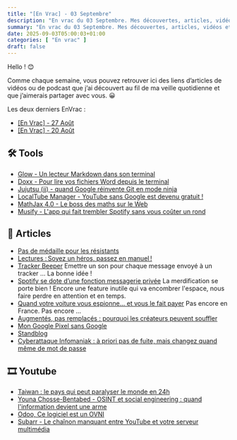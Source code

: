 ```yaml
---
title: "[En Vrac] - 03 Septembre"
description: "En vrac du 03 Septembre. Mes découvertes, articles, vidéos et écoute qui m'ont intéressé et que je veux partager."
summary: "En vrac du 03 Septembre. Mes découvertes, articles, vidéos et écoute qui m'ont intéressé et que je veux partager."
date: 2025-09-03T05:00:03+01:00
categories: [ "En vrac" ]
draft: false
---
```


Hello ! 😊

Comme chaque semaine, vous pouvez retrouver ici des liens d’articles de vidéos ou de podcast que j’ai découvert au fil de ma veille quotidienne et que j’aimerais partager avec vous. 😀

Les deux derniers EnVrac :
- [[En Vrac] - 27 Août](https://blog.victorprouff.fr/en-vracs/2025-08-27-envrac/)
- [[En Vrac] - 20 Août](https://blog.victorprouff.fr/en-vracs/2025-08-20-envrac/)


## 🛠️ Tools
- [Glow - Un lecteur Markdown dans son terminal](https://github.com/charmbracelet/glow)
- [Doxx - Pour lire vos fichiers Word depuis le terminal](https://korben.info/doxx-terminal-viewer-word-rust.html)
- [Jujutsu (jj) - quand Google réinvente Git en mode ninja](https://korben.info/jj-jujutsu-version-control-alternative.html)
- [LocalTube Manager - YouTube sans Google est devenu gratuit !](https://korben.info/localtube-manager-youtube-google-maintenant-gratuit.html)
- [MathJax 4.0 - Le boss des maths sur le Web](https://korben.info/mathjax-v4-revolution-maths-web.html)
- [Musify - L'app qui fait trembler Spotify sans vous coûter un rond](https://korben.info/musify-app-fait-trembler-spotify-vous.html)


## 📖 Articles
- [Pas de médaille pour les résistants](https://ploum.net/2025-08-26-medailles-et-resistance.html)
- [Lectures : Soyez un héros, passez en manuel !](https://ploum.net/2024-04-26-lectures-passez-en-manuel.html)
- [Tracker Beeper](https://berthub.eu/articles/posts/tracker-beeper/) Emettre un son pour chaque message envoyé à un tracker ... La bonne idée !
- [Spotify se dote d’une fonction messagerie privée](https://next.ink/brief_article/spotify-se-dote-dune-fonction-messagerie-privee/) La merdification se porte bien ! Encore une feature inutile qui va encombrer l'espace, nous faire perdre en attention et en temps.
- [Quand votre voiture vous espionne… et vous le fait payer](https://linuxfr.org/users/sebas22/journaux/quand-votre-voiture-vous-espionne-et-vous-le-fait-payer) Pas encore en France. Pas encore ...
- [ Augmentés, pas remplacés : pourquoi les créateurs peuvent souffler ](https://tcrouzet.com/2025/08/19/des-limites-des-LMM/)
- [Mon Google Pixel sans Google](https://voltairderien.fr/posts/2025-mon-google-pixel-sans-google/)
- [Standblog](https://www.standblog.org/blog/post/2025/09/01/En-vrac-d-aout-2025)
- [Cyberattaque Infomaniak : à priori pas de fuite, mais changez quand même de mot de passe](https://next.ink/brief_article/cyberattaque-infomaniak-a-priori-pas-de-fuite-mais-changez-quand-meme-de-mot-de-passe/)


## 🎞️ Youtube
- [ Taiwan : le pays qui peut paralyser le monde en 24h ](https://www.youtube.com/watch?v=Gi9q4w58fNE)
- [Youna Chosse-Bentabed - OSINT et social engineering : quand l'information devient une arme ](https://www.youtube.com/watch?v=hyrv12YgDWo)
- [ Odoo, Ce logiciel est un OVNI ](https://www.youtube.com/watch?v=T3OLC_1_aHQ)
- [Subarr - Le chaînon manquant entre YouTube et votre serveur multimédia](https://korben.info/subarr-chainon-manquant-entre-youtube-votre.html)
